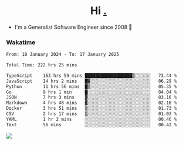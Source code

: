 <h1 align="center">Hi <a href="https://www.hackerrank.com/erasmosaraujo">.</a></h1>
 
- I'm a Generalist Software Engineer  since 2008 🚀
<!--  
<p align="left">
  <a href="https://github.com/erasmosoares/github-readme-stats">
    <img
      align="center"
      src="https://github-readme-stats.vercel.app/api/top-langs/?username=erasmosoares&theme=radical&layout=compact"
    />
  </a>
  <a href="https://github.com/erasmosoares/github-readme-stats">
    [![Harlok's WakaTime stats](https://github-readme-stats.vercel.app/api/wakatime?username=ffflabs)](https://github.com/anuraghazra/github-readme-stats)
  </a>
</p>

<!--
 ### Repo 
 
<p align="left">
 <a href="https://github.com/erasmosoares/github-readme-stats">
    <img
      align="center"
      height="165"
      src="https://github-readme-stats.vercel.app/api/pin?username=erasmosoares&repo=sample-node&title_color=fff&icon_color=f9f9f9&text_color=9f9f9f&bg_color=151515"
    />
  </a>
  <a href="https://github.com/erasmosoares/github-readme-stats">
    <img
      align="center"
      height="165"
      src="https://github-readme-stats.vercel.app/api/pin?username=erasmosoares&repo=sample-node&title_color=fff&icon_color=f9f9f9&text_color=9f9f9f&bg_color=151515"
    />
  </a>
</p>
-->

 ### Wakatime 

<!--START_SECTION:waka-->

```txt
From: 18 January 2024 - To: 17 January 2025

Total Time: 222 hrs 25 mins

TypeScript    163 hrs 59 mins ██████████████████▒░░░░░░   73.44 %
JavaScript    14 hrs 2 mins   █▓░░░░░░░░░░░░░░░░░░░░░░░   06.29 %
Python        11 hrs 56 mins  █▒░░░░░░░░░░░░░░░░░░░░░░░   05.35 %
Go            9 hrs 1 min     █░░░░░░░░░░░░░░░░░░░░░░░░   04.04 %
JSON          7 hrs 3 mins    ▓░░░░░░░░░░░░░░░░░░░░░░░░   03.16 %
Markdown      4 hrs 48 mins   ▓░░░░░░░░░░░░░░░░░░░░░░░░   02.16 %
Docker        3 hrs 51 mins   ▒░░░░░░░░░░░░░░░░░░░░░░░░   01.73 %
CSV           2 hrs 17 mins   ▒░░░░░░░░░░░░░░░░░░░░░░░░   01.03 %
YAML          1 hr 2 mins     ░░░░░░░░░░░░░░░░░░░░░░░░░   00.46 %
Text          56 mins         ░░░░░░░░░░░░░░░░░░░░░░░░░   00.42 %
```

<!--END_SECTION:waka-->

![](https://komarev.com/ghpvc/?username=erasmosoares&color=brightgreen)
